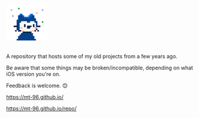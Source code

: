 <div
		<center><img src="CydiaIcon.png" alt=""></center>
<br> </br>

A repository that hosts some of my old projects from a few years ago.

Be aware that some things may be broken/incompatible, depending on what iOS version you're on.

Feedback is welcome. 😊

https://mt-96.github.io/

https://mt-96.github.io/repo/

